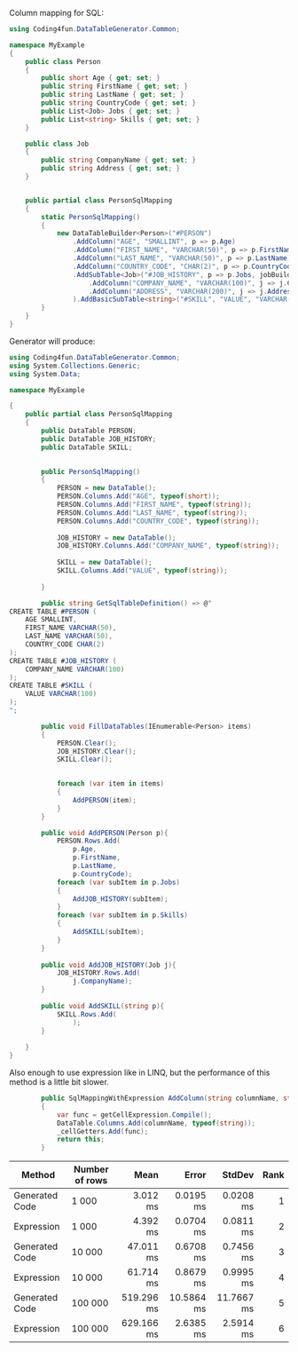 Column mapping for SQL:

```c#
using Coding4fun.DataTableGenerator.Common;

namespace MyExample
{
    public class Person
    {
        public short Age { get; set; }
        public string FirstName { get; set; }
        public string LastName { get; set; }
        public string CountryCode { get; set; }
        public List<Job> Jobs { get; set; }
        public List<string> Skills { get; set; }
    }

    public class Job
    {
        public string CompanyName { get; set; }
        public string Address { get; set; }
    }


    public partial class PersonSqlMapping
    {
        static PersonSqlMapping()
        {
            new DataTableBuilder<Person>("#PERSON")
                .AddColumn("AGE", "SMALLINT", p => p.Age)
                .AddColumn("FIRST_NAME", "VARCHAR(50)", p => p.FirstName)
                .AddColumn("LAST_NAME", "VARCHAR(50)", p => p.LastName)
                .AddColumn("COUNTRY_CODE", "CHAR(2)", p => p.CountryCode)
                .AddSubTable<Job>("#JOB_HISTORY", p => p.Jobs, jobBuilder => jobBuilder
                    .AddColumn("COMPANY_NAME", "VARCHAR(100)", j => j.CompanyName)
                    .AddColumn("ADDRESS", "VARCHAR(200)", j => j.Address)
                ).AddBasicSubTable<string>("#SKILL", "VALUE", "VARCHAR(100)", p => p.Skills);
        }
    }
}
```

Generator will produce:
```c#
using Coding4fun.DataTableGenerator.Common;
using System.Collections.Generic;
using System.Data;

namespace MyExample

{
    public partial class PersonSqlMapping
    {
        public DataTable PERSON;
        public DataTable JOB_HISTORY;
        public DataTable SKILL;
        

        public PersonSqlMapping()
        {
            PERSON = new DataTable();
            PERSON.Columns.Add("AGE", typeof(short));
            PERSON.Columns.Add("FIRST_NAME", typeof(string));
            PERSON.Columns.Add("LAST_NAME", typeof(string));
            PERSON.Columns.Add("COUNTRY_CODE", typeof(string));
            
            JOB_HISTORY = new DataTable();
            JOB_HISTORY.Columns.Add("COMPANY_NAME", typeof(string));
            
            SKILL = new DataTable();
            SKILL.Columns.Add("VALUE", typeof(string));
            
        }

        public string GetSqlTableDefinition() => @"
CREATE TABLE #PERSON (
    AGE SMALLINT,
    FIRST_NAME VARCHAR(50),
    LAST_NAME VARCHAR(50),
    COUNTRY_CODE CHAR(2)
);
CREATE TABLE #JOB_HISTORY (
    COMPANY_NAME VARCHAR(100)
);
CREATE TABLE #SKILL (
    VALUE VARCHAR(100)
);
";

        public void FillDataTables(IEnumerable<Person> items)
        {
            PERSON.Clear();
            JOB_HISTORY.Clear();
            SKILL.Clear();
            

            foreach (var item in items)
            {
                AddPERSON(item);
            }
        }

        public void AddPERSON(Person p){
            PERSON.Rows.Add(
                p.Age,
                p.FirstName,
                p.LastName,
                p.CountryCode);
            foreach (var subItem in p.Jobs)
            {
                AddJOB_HISTORY(subItem);
            }
            foreach (var subItem in p.Skills)
            {
                AddSKILL(subItem);
            }
        }
        
        public void AddJOB_HISTORY(Job j){
            JOB_HISTORY.Rows.Add(
                j.CompanyName);
        }
        
        public void AddSKILL(string p){
            SKILL.Rows.Add(
                );
        }
        
    }
}
```

Also enough to use expression like in LINQ, but the performance of this method is a little bit slower.
```c#
        public SqlMappingWithExpression AddColumn(string columnName, string columnType, Expression<Func<CaseStat, object>> getCellExpression)
        {
            var func = getCellExpression.Compile();
            DataTable.Columns.Add(columnName, typeof(string));
            _cellGetters.Add(func);
            return this;
        }
```


|          Method |       Number of rows |       Mean |      Error |     StdDev | Rank |
|---------------- |--------------------- |-----------:|-----------:|-----------:|-----:|
|  Generated Code |                1 000 |   3.012 ms |  0.0195 ms |  0.0208 ms |    1 |
|      Expression |                1 000 |   4.392 ms |  0.0704 ms |  0.0811 ms |    2 |
|  Generated Code |               10 000 |  47.011 ms |  0.6708 ms |  0.7456 ms |    3 |
|      Expression |               10 000 |  61.714 ms |  0.8679 ms |  0.9995 ms |    4 |
|  Generated Code |              100 000 | 519.296 ms | 10.5864 ms | 11.7667 ms |    5 |
|      Expression |              100 000 | 629.166 ms |  2.6385 ms |  2.5914 ms |    6 |
